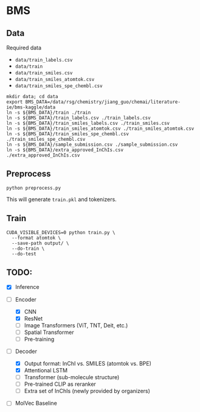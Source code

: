 # BMS

## Data
Required data
- `data/train_labels.csv`
- `data/train`
- `data/train_smiles.csv`
- `data/train_smiles_atomtok.csv`
- `data/train_smiles_spe_chembl.csv`

```
mkdir data; cd data
export BMS_DATA=/data/rsg/chemistry/jiang_guo/chemai/literature-ie/bms-kaggle/data
ln -s ${BMS_DATA}/train ./train
ln -s ${BMS_DATA}/train_labels.csv ./train_labels.csv
ln -s ${BMS_DATA}/train_smiles_labels.csv ./train_smiles.csv
ln -s ${BMS_DATA}/train_smiles_atomtok.csv ./train_smiles_atomtok.csv
ln -s ${BMS_DATA}/train_smiles_spe_chembl.csv ./train_smiles_spe_chembl.csv
ln -s ${BMS_DATA}/sample_submission.csv ./sample_submission.csv
ln -s ${BMS_DATA}/extra_approved_InChIs.csv ./extra_approved_InChIs.csv
```

## Preprocess
```
python preprocess.py
```
This will generate `train.pkl` and tokenizers.


## Train
```
CUDA_VISIBLE_DEVICES=0 python train.py \
  --format atomtok \
  --save-path output/ \
  --do-train \
  --do-test
```

## TODO:
- [x] Inference

- [ ] Encoder
  - [x] CNN
  - [x] ResNet
  - [ ] Image Transformers (ViT, TNT, Deit, etc.)
  - [ ] Spatial Transformer
  - [ ] Pre-training

- [ ] Decoder
  - [x] Output format: InChI vs. SMILES (atomtok vs. BPE)
  - [x] Attentional LSTM
  - [ ] Transformer (sub-molecule structure)
  - [ ] Pre-trained CLIP as reranker
  - [ ] Extra set of InChIs (newly provided by organizers)

- [ ] MolVec Baseline
